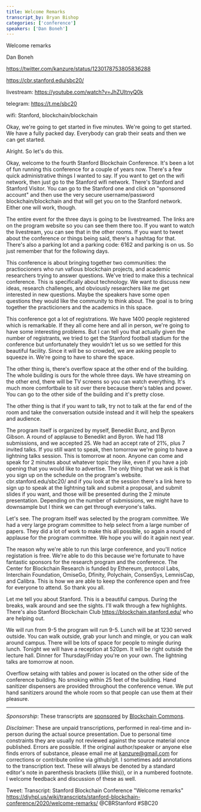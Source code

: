 ```yaml
---
title: Welcome Remarks
transcript_by: Bryan Bishop
categories: ['conference']
speakers: ['Dan Boneh']
---
```


Welcome remarks

Dan Boneh

<https://twitter.com/kanzure/status/1230178753805836288>

<https://cbr.stanford.edu/sbc20/>

livestream: <https://youtube.com/watch?v=JhZUItnyQ0k>

telegram: <https://t.me/sbc20>

wifi: Stanford, blockchain/blockchain

Okay, we're going to get started in five minutes. We're going to get started. We have a fully packed day. Everybody can grab their seats and then we can get started.

Alright. So let's do this.

Okay, welcome to the fourth Stanford Blockchain Conference. It's been a lot of fun running this conference for a couple of years now. There's a few quick administrative things I wanted to say. If you want to get on the wifi network, then just go to the Stanford wifi network. There's Stanford and Stanford Visitor. You can go to the Stanford one and click on "sponsored account" and then use the very secure username/password blockchain/blockchain and that will get you on to the Stanford network. Either one will work, though.

The entire event for the three days is going to be livestreamed. The links are on the program website so you can see them there too. If you want to watch the livestream, you can see that in the other rooms. If you want to tweet about the conference or things being said, there's a hashtag for that. There's also a parking lot and a parking code: 6162 and parking is on us. So just remember that for the following days.

This conference is about bringing together two communities: the practiocioners who run vafious blockchain projects, and academic researchers trying to answer questions. We've tried to make this a technical conference. This is specifically about technology. We want to discuss new ideas, research challenges, and obviously researchers like me get interested in new questions. Maybe the speakers have some open questions they would like the community to think about. The goal is to bring together the practicioners and the academics in this space.

This conference got a lot of registrations. We have 1400 people registered which is remarkable. If they all come here and all in person, we're going to have some interesting problems. But I can tell you that actually given the number of registrants, we tried to get the Stanford football stadium for the conference but unfortunately they wouldn't let us so we settled for this beautiful facility. Since it will be so crowded, we are asking people to squeeze in. We're going to have to share the space.

The other thing is, there's overflow space at the other end of the building. The whole building is ours for the whole three days. We have streaming on the other end, there will be TV screens so you can watch everything. It's much more comfortbale to sit over there because there's tables and power. You can go to the other side of the building and it's pretty close.

The other thing is that if you want to talk, try not to talk at the far end of the room and take the conversation outside instead and it will help the speakers and audience.

The program itself is organized by myself, Benedikt Bunz, and Byron Gibson. A round of applause to Benedikt and Byron. We had 118 submissions, and we accepted 25. We had an accept rate of 21%, plus 7 invited talks. If you still want to speak, then tomorrow we're going to have a lightning talks session. This is tomorrow at noon. Anyone can come and speak for 2 minutes about whatever topic they like, even if you have a job opening that you would like to advertise. The only thing that we ask is that you sign up on the schedule on the program's website. cbr.stanford.edu/sbc20/ and if you look at the session there's a link here to sign up to speak at the lightning talk and submit a proposal, and submit slides if you want, and those will be presented during the 2 minute presentation. Depending on the number of submissions, we might have to downsample but I think we can get through everyone's talks.

Let's see. The program itself was selected by the program committee. We had a very large program committee to help select from a large number of papers. They did a lot of work to make this all possible, so again a round of applause for the program committee. We hope you will do it again next year.

The reason why we're able to run this large conference, and you'll notice registation is free. We're able to do this because we're fortunate to have fantastic sponsors for the research program and the conference. The Center for Blockchain Research is funded by Ethereum, protocol Labs, Interchain Foundation, OmiseGo, Dfinity, Polychain, ConsenSys, LemnisCap, and Calibra. This is how we are able to keep the conference open and free for everyone to attend. So thank you all.

Let me tell you about Stanford. This is a beautiful campus. During the breaks, walk around and see the sights. I'll walk through a few highlights. There's also Stanford Blockchain Club https://blockchain.stanford.edu/ who are helping out.

We will run from 9-5 the program will run 9-5. Lunch will be at 1230 served outside. You can walk outside, grab your lunch and mingle, or you can walk around campus. There will be lots of space for people to mingle during lunch. Tonight we will have a reception at 520pm. It will be right outside the lecture hall. Dinner for Thursday/Friday you're on your own. The lightning talks are tomorrow at noon.

Overflow setaing with tables and power is located on the other side of the conference building. No smoking within 25 feet of the building. Hand sanitizer dispensers are provided throughout the conference venue. We put hand sanitizers around the whole room so that people can use them at their pleasure.

----

<i>Sponsorship</i>: These transcripts are <a href="https://twitter.com/ChristopherA/status/1228763593782394880">sponsored</a> by <a href="https://blockchaincommons.com/">Blockchain Commons</a>.

<i>Disclaimer</i>: These are unpaid transcriptions, performed in real-time and in-person during the actual source presentation. Due to personal time constraints they are usually not reviewed against the source material once published. Errors are possible. If the original author/speaker or anyone else finds errors of substance, please email me at kanzure@gmail.com for corrections or contribute online via github/git. I sometimes add annotations to the transcription text. These will always be denoted by a standard editor's note in parenthesis brackets ((like this)), or in a numbered footnote. I welcome feedback and discussion of these as well.

Tweet: Transcript: Stanford Blockchain Conference "Welcome remarks" https://diyhpl.us/wiki/transcripts/stanford-blockchain-conference/2020/welcome-remarks/  @CBRStanford #SBC20
